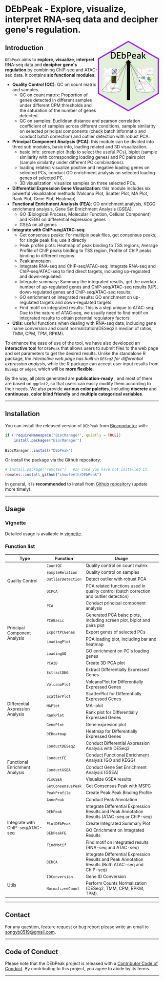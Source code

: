 # DEbPeak - Explore, visualize, interpret RNA-seq data and decipher gene's regulation.

<img src = "man/figures/DEbPeak.png" align = "right" width = "200"/>

## Introduction
`DEbPeak` aims to **explore**, **visualize**, **interpret** RNA-seq data and **decipher gene's regulation** by combining ChIP-seq and ATAC-seq data. It contains **six functional modules**:

* **Quality Control (QC)**: QC on count matrix and samples. 
  - QC on count matrix: Proportion of genes detected in different samples under different CPM thresholds and the saturation of the number of genes detected.
  - QC on samples: Euclidean distance and pearson correlation coefficient of samples across different conditions, sample similarity on selected principal components (check batch informatio and conduct batch correction) and outlier detection with robust PCA.
* **Principal Component Analysis (PCA)**: this module can be divided into three sub modules, basic info, loading related and 3D visualization.
  - basic info: screen plot (help to select the useful PCs), biplot (sample similarity with corresponding loading genes) and PC pairs plot (sample similarity under different PC combinations).
  - loading related: visualize positive and negative loading genes on selected PCs, conduct GO enrichment analysis on selected loading genes of selected PC.
  - 3D visualization: visualize samples on three selected PCs.
* **Differential Expression Gene Visualization**: this module includes six powerful visualization methods (Volcano Plot, Scatter Plot, MA Plot, Rank Plot, Gene Plot, Heatmap).
* **Functional Enrichment Analysis (FEA)**: GO enrichment analysis, KEGG enrichment analysis, Gene Set Enrichment Analysis (GSEA).
  - GO (Biological Process, Molecular Function, Cellular Component) and KEGG on differential expression genes
  - GSEA on all genes
* **Integrate with ChIP-seq/ATAC-seq**: 
  - Get consensus peaks: For multiple peak files, get consensus peaks; for single peak file, use it directly
  - Peak profile plots: Heatmap of peak binding to TSS regions, Average Profile of ChIP peaks binding to TSS region, Profile of ChIP peaks binding to different regions.
  - Peak annotaion
  - Integrate RNA-seq and ChIP-seq/ATAC-seq: Integrate RNA-seq and ChIP-seq/ATAC-seq to find direct targets, including up-regulated and down-regulated.
  - Integrate summary: Summary the integrated results, get the overlap number of up-regulated genes and ChIP-seq/ATAC-seq results (UP), down-regulated genes and ChIP-seq/ATAC-seq results.
  - GO enrichment on integrated results: GO enrichment on up-regulated targets and down-regulated targets.
  - Find motif on integrated results: This is a step unique to ATAC-seq. Due to the nature of ATAC-seq, we usually need to find motif on integrated results to obtain potential regulatory factors.
* **Utils**: useful functions when dealing with RNA-seq data, including gene name conversion and count normalization(DESeq2’s median of ratios, TMM, CPM, TPM, RPKM).

To enhance the ease of use of the tool, we have also developed an **interactive tool** for `DEbPeak` that allows users to submit files to the web page and set parameters to get the desired results. Unlike the standalone R package, *the interactive web page has built-in `DESeq2` for differential expression analysis*, while the R package can accept user input results from `DESeq2` or `edgeR`, which will be **more flexible**.

By the way, all plots generated are **publication-ready** , and most of them are based on `ggplot2`, so that users can easily modify them according to their needs. We also provide **various color palettes**, including **discrete** and **continuous**, **color blind friendly** and **multiple categorical variables**.

<hr />

## Installation
You can install the released version of `DEbPeak` from [Bioconductor](https://bioconductor.org/) with:
```R
if (!requireNamespace("BiocManager", quietly = TRUE))
    install.packages("BiocManager")

BiocManager::install("DEbPeak")
```

Or install the package via the Github repository:

``` r
# install.package("remotes")   #In case you have not installed it.
remotes::install_github("showteeth/DEbPeak")
```

In general, it is **recommended** to install from [Github repository](https://github.com/showteeth/DEbPeak) (update more timely).

<hr />

## Usage
### Vignette
Detailed usage is available in [vignette](https://github.com/showteeth/DEbPeak/blob/main/vignettes/DEbChIP_User_Guide.html).

### Function list
<table>
<thead>
  <tr>
    <th>Type</th>
    <th>Function</th>
    <th>Usage</th>
  </tr>
</thead>
<tbody>
  <tr>
    <td rowspan="4">Quality Control</td>
    <td><code>CountQC</code></td>
    <td>Quality control on count matrix</td>
  </tr>
  <tr>
    <td><code>SampleRelation</code></td>
    <td>Quality control on samples</td>
  </tr>
  <tr>
    <td><code>OutlierDetection</code></td>
    <td>Detect outlier with robust PCA</td>
  </tr>
  <tr>
    <td><code>QCPCA</code></td>
    <td>PCA related functions used in quality control (batch correction and outlier detection)</td>
  </tr>
  <tr>
    <td rowspan="6">Principal Component Analysis</td>
    <td><code>PCA</code></td>
    <td>Conduct principal component analysis</td>
  </tr>
  <tr>
    <td><code>PCABasic</code></td>
    <td>Generated PCA baisc plots, including screen plot, biplot and pairs plot</td>
  </tr>
  <tr>
    <td><code>ExportPCGenes</code></td>
    <td>Export genes of selected PCs</td>
  </tr>
  <tr>
    <td><code>LoadingPlot</code></td>
    <td>PCA loading plot, including bar and heatmap</td>
  </tr>
  <tr>
    <td><code>LoadingGO</code></td>
    <td>GO enrichment on PC's loading genes</td>
  </tr>
  <tr>
    <td><code>PCA3D</code></td>
    <td>Create 3D PCA plot</td>
  </tr>
  <tr>
    <td rowspan="8">Differential Axpression Analysis</td>
    <td><code>ExtractDEG</code></td>
    <td>Extract Differentially Expressed Genes</td>
  </tr>
  <tr>
    <td><code>VolcanoPlot</code></td>
    <td>VolcanoPlot for Differentially Expressed Genes</td>
  </tr>
  <tr>
    <td><code>ScatterPlot</code></td>
    <td>ScatterPlot for Differentially Expressed Genes</td>
  </tr>
  <tr>
    <td><code>MAPlot</code></td>
    <td>MA-plot</td>
  </tr>
  <tr>
    <td><code>RankPlot</code></td>
    <td>Rank plot for Differentially Expressed Genes</td>
  </tr>
  <tr>
    <td><code>GenePlot</code></td>
    <td>Gene expresion plot</td>
  </tr>
  <tr>
    <td><code>DEHeatmap</code></td>
    <td>Heatmap for Differentially Expressed Genes</td>
  </tr>
  <tr>
    <td><code>ConductDESeq2</code></td>
    <td>Conduct Differential Axpression Analysis with DESeq2</td>
  </tr>
  <tr>
    <td rowspan="3">Functional Enrichment Analysis</td>
    <td><code>ConductFE</code></td>
    <td>Conduct Functional Enrichment Analysis (GO and KEGG)</td>
  </tr>
  <tr>
    <td><code>ConductGSEA</code></td>
    <td>Conduct Gene Set Enrichment Analysis (GSEA)</td>
  </tr>
  <tr>
    <td><code>VisGSEA</code></td>
    <td>Visualize GSEA results</td>
  </tr>
  <tr>
    <td rowspan="8">Integrate with ChIP-seq/ATAC-seq</td>
    <td><code>GetConsensusPeak</code></td>
    <td>Get Consensus Peak with MSPC</td>
  </tr>
  <tr>
    <td><code>PeakProfile</code></td>
    <td>Create Peak Peak Binding Profile</td>
  </tr>
  <tr>
    <td><code>AnnoPeak</code></td>
    <td>Conduct Peak Annotation</td>
  </tr>
  <tr>
    <td><code>DEbPeak</code></td>
    <td>Integrate Differential Expression Results and Peak Annotation Results (ATAC-seq or ChIP-seq)</td>
  </tr>
  <tr>
    <td><code>PlotDEbPeak</code></td>
    <td>Create Integrated Summary Plot</td>
  </tr>
  <tr>
    <td><code>DEbPeakFE</code></td>
    <td>GO Enrichment on Integrated Results</td>
  </tr>
  <tr>
    <td><code>FindMotif</code></td>
    <td>Find motif on integrated results (RNA-seq and ATAC-seq)</td>
  </tr>
  <tr>
    <td><code>DEbCA</code></td>
    <td>Integrate Differential Expression Results and Peak Annotation Results (Both ATAC-seq and ChIP-seq)</td>
  </tr>
  <tr>
    <td rowspan="2">Utils</td>
    <td><code>IDConversion</code></td>
    <td>Gene ID Conversion</td>
  </tr>
  <tr>
    <td><code>NormalizedCount</code></td>
    <td>Perform Counts Normalization (DESeq2, TMM, CPM, RPKM, TPM).</td>
  </tr>
</tbody>
</table>

<hr />

## Contact
For any question, feature request or bug report please write an email to songyb0519@gmail.com.

<hr />

## Code of Conduct
Please note that the DEbPeak project is released with a [Contributor Code of Conduct](https://contributor-covenant.org/version/2/0/CODE_OF_CONDUCT.html). By contributing to this project, you agree to abide by its terms.

<hr />



